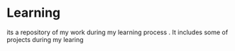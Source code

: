 # Learning
its a repository of my work during my learning process .
It includes some of projects during my learing

